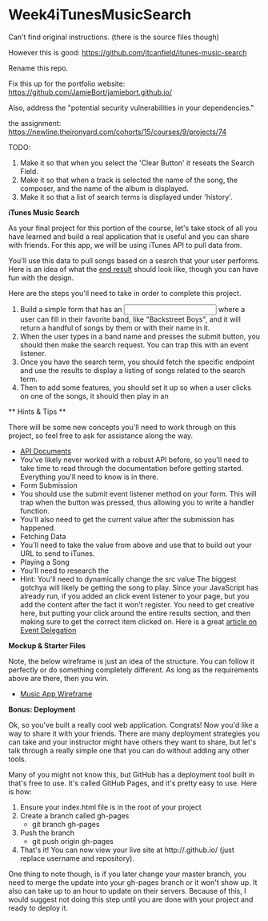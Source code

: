 # Week4iTunesMusicSearch

Can't find original instructions. (there is the source files though)

However this is good: https://github.com/jtcanfield/itunes-music-search

Rename this repo.

Fix this up for the portfolio website: https://github.com/JamieBort/jamiebort.github.io/

Also, address the "potential security vulnerabilities in your dependencies."

the assignment: https://newline.theironyard.com/cohorts/15/courses/9/projects/74

TODO:
1. Make it so that when you select the 'Clear Button' it reseats the Search Field.
2. Make it so that when a track is selected the name of the song, the composer, and the name of the album is displayed.
3. Make it so that a list of search terms is displayed under 'history'.

**iTunes Music Search**

As your final project for this portion of the course, let's take stock of all you have learned and build a real application that is useful and you can share with friends. For this app, we will be using iTunes API to pull data from.

You'll use this data to pull songs based on a search that your user performs. Here is an idea of what the [end result](https://tiy-learn-content.s3.amazonaws.com/c888498b-musicapp.jpg) should look like, though you can have fun with the design.

Here are the steps you'll need to take in order to complete this project.

1. Build a simple form that has an <input> where a user can fill in their favorite band, like "Backstreet Boys", and it will return a handful of songs by them or with their name in it.
2. When the user types in a band name and presses the submit button, you should then make the search request. You can trap this with an event listener.
3. Once you have the search term, you should fetch the specific endpoint and use the results to display a listing of songs related to the search term.
4. Then to add some features, you should set it up so when a user clicks on one of the songs, it should then play in an <audio> tag that you've also added to the page (see the mockup).

** Hints & Tips **

There will be some new concepts you'll need to work through on this project, so feel free to ask for assistance along the way.

* [API Documents](https://affiliate.itunes.apple.com/resources/documentation/itunes-store-web-service-search-api/)
 * You've likely never worked with a robust API before, so you'll need to take time to read through the documentation before getting started. Everything you'll need to know is in there.
* Form Submission
 * You should use the submit event listener method on your form. This will trap when the button was pressed, thus allowing you to write a handler function.
 * You'll also need to get the current value after the submission has happened.
* Fetching Data
 * You'll need to take the value from above and use that to build out your URL to send to iTunes.
* Playing a Song
 * You'll need to research the <audio> tag for this part - [docs here](https://developer.mozilla.org/en-US/docs/Web/HTML/Element/audio)
 * Hint: You'll need to dynamically change the src value
The biggest gotchya will likely be getting the song to play. Since your JavaScript has already run, if you added an click event listener to your page, but you add the content after the fact it won't register. You need to get creative here, but putting your click around the entire results section, and then making sure to get the correct item clicked on. Here is a great [article on Event Delegation](https://davidwalsh.name/event-delegate)

**Mockup & Starter Files**

Note, the below wireframe is just an idea of the structure. You can follow it perfectly or do something completely different. As long as the requirements above are there, then you win.

* [Music App Wireframe](https://tiy-learn-content.s3.amazonaws.com/c888498b-musicapp.jpg)

**Bonus: Deployment**

Ok, so you've built a really cool web application. Congrats! Now you'd like a way to share it with your friends. There are many deployment strategies you can take and your instructor might have others they want to share, but let's talk through a really simple one that you can do without adding any other tools.

Many of you might not know this, but GitHub has a deployment tool built in that's free to use. It's called GitHub Pages, and it's pretty easy to use. Here is how:

1. Ensure your index.html file is in the root of your project
2. Create a branch called gh-pages
   * git branch gh-pages
3. Push the branch
   * git push origin gh-pages
4. That's it!
You can now view your live site at http://<username>.github.io/<repository> (just replace username and repository).

One thing to note though, is if you later change your master branch, you need to merge the update into your gh-pages branch or it won't show up. It also can take up to an hour to update on their servers. Because of this, I would suggest not doing this step until you are done with your project and ready to deploy it.
